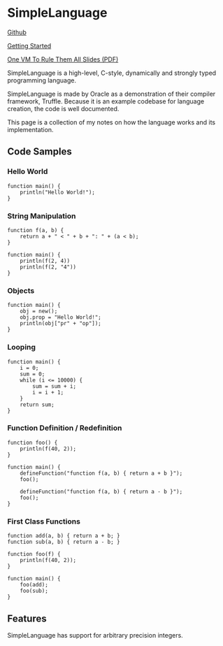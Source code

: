 # SimpleLanguage

[Github](https://github.com/graalvm/simplelanguage)

[Getting Started](https://www.graalvm.org/docs/graalvm-as-a-platform/implement-language/)

[One VM To Rule Them All Slides (PDF)](https://lafo.ssw.uni-linz.ac.at/pub/papers/2016_PLDI_Truffle.pdf)

SimpleLanguage is a high-level, C-style, dynamically and strongly typed programming language.

SimpleLanguage is made by Oracle as a demonstration of their compiler framework, Truffle.
Because it is an example codebase for language creation, the code is well documented.

This page is a collection of my notes on how the language works and its implementation.


## Code Samples

### Hello World
```
function main() {
    println("Hello World!");
}
```

### String Manipulation
```
function f(a, b) {
    return a + " < " + b + ": " + (a < b);
}

function main() {
    println(f(2, 4))
    println(f(2, "4"))
}
```

### Objects
```
function main() {
    obj = new();
    obj.prop = "Hello World!";
    println(obj["pr" + "op"]);
}
```

### Looping
```
function main() {
    i = 0;
    sum = 0;
    while (i <= 10000) {
        sum = sum + i;
        i = i + 1;
    }
    return sum;
}
```

### Function Definition / Redefinition
```
function foo() {
    println(f(40, 2));
}

function main() {
    defineFunction("function f(a, b) { return a + b }");
    foo();

    defineFunction("function f(a, b) { return a - b }");
    foo();
}
```

### First Class Functions
```
function add(a, b) { return a + b; }
function sub(a, b) { return a - b; }

function foo(f) {
    println(f(40, 2));
}

function main() {
    foo(add);
    foo(sub);
}
```

## Features

SimpleLanguage has support for arbitrary precision integers.
